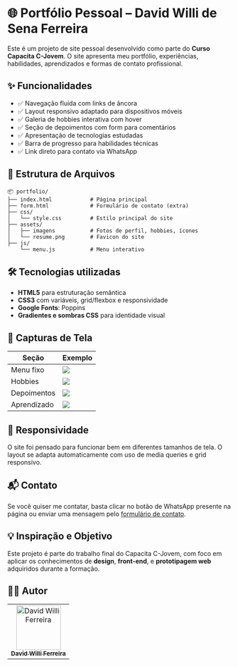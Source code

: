 # 🌐 Portfólio Pessoal – David Willi de Sena Ferreira

Este é um projeto de site pessoal desenvolvido como parte do **Curso Capacita C-Jovem**. O site apresenta meu portfólio, experiências, habilidades, aprendizados e formas de contato profissional.

## ✨ Funcionalidades

- ✅ Navegação fluida com links de âncora
- ✅ Layout responsivo adaptado para dispositivos móveis
- ✅ Galeria de hobbies interativa com hover
- ✅ Seção de depoimentos com form para comentários
- ✅ Apresentação de tecnologias estudadas
- ✅ Barra de progresso para habilidades técnicas
- ✅ Link direto para contato via WhatsApp


## 📁 Estrutura de Arquivos

```
📦 portfolio/
├── index.html            # Página principal
├── form.html             # Formulário de contato (extra)
├── css/
│   └── style.css         # Estilo principal do site
├── assets/
│   ├── imagens           # Fotos de perfil, hobbies, ícones
│   └── resume.png        # Favicon do site
├── js/
    └── menu.js           # Menu interativo
```

## 🛠 Tecnologias utilizadas

- **HTML5** para estruturação semântica
- **CSS3** com variáveis, grid/flexbox e responsividade
- **Google Fonts**: Poppins
- **Gradientes e sombras CSS** para identidade visual

## 📸 Capturas de Tela

| Seção | Exemplo |
|-------|---------|
| Menu fixo | ![](assets/screenshot-menu.png) |
| Hobbies | ![](assets/screenshot-hobbies.png) |
| Depoimentos | ![](assets/screenshot-depoimentos.png) |
| Aprendizado | ![](assets/screenshot-aprendizado.png) |

## 📱 Responsividade

O site foi pensado para funcionar bem em diferentes tamanhos de tela. O layout se adapta automaticamente com uso de media queries e grid responsivo.

## 📬 Contato

Se você quiser me contatar, basta clicar no botão de WhatsApp presente na página ou enviar uma mensagem pelo [formulário de contato](form.html).

## 💡 Inspiração e Objetivo

Este projeto é parte do trabalho final do Capacita C-Jovem, com foco em aplicar os conhecimentos de **design**, **front-end**, e **prototipagem web** adquiridos durante a formação.

## 👩‍💻 Autor
<div>
  <table>
    <tr>
      <td align="center">
        <a href="https://github.com/davidwferreira" >
          <img src="https://avatars.githubusercontent.com/u/203657092?v=4" alt="David Willi Ferreira"
            width="100px" >
          <br>
          <sub><b>David Willi Ferreira</b></sub>
        </a>
      </td>
    </tr>
  </table>
</div>